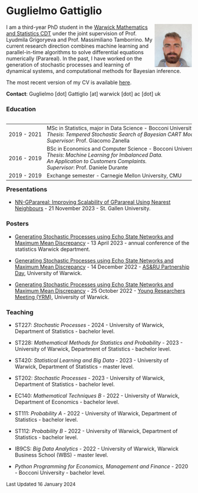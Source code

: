 # Guglielmo Gattiglio



<img style="float: right;width:20%" src="assets/misc/photo_guglielmo.jpg">I am a third-year PhD student in the [Warwick Mathematics and Statistics CDT](https://warwick.ac.uk/fac/sci/fromas) under the joint supervision of Prof. Lyudmila Grigoryeva and Prof. Massimiliano Tamborrino. My current research direction combines machine learning and parallel-in-time algorithms to solve differential equations numerically (Parareal). In the past, I have worked on the generation of stochastic processes and learning of dynamical systems, and computational methods for Bayesian inference.

The most recent version of my CV is available [here](https://guglielmogattiglio.github.io/assets/misc/Guglielmo_Gattiglio_CV.pdf).



**Contact**: Guglielmo [dot] Gattiglio [at] warwick [dot] ac [dot] uk



### Education

<div style="float:left;width:100%;"> <table class="table" style="white-space: nowrap;width:100%;">
  <tbody>
    <tr>
      <td>2019 - 2021</td>
      <td>MSc in Statistics, major in Data Science - Bocconi University<br>
        <i>Thesis</i>: <em>Tempered Stochastic Search of Bayesian CART Models.<br>
        </em><i>Supervisor</i>: Prof. Giacomo Zanella</td>
    </tr>
    <tr>
      <td>2016 - 2019</td>
      <td> BSc in Economics and Computer Science - Bocconi University<br>
        <i>Thesis</i>: <em>Machine Learning for Imbalanced Data. <br>An Application to Customers Complaints.<br>
        </em><i>Supervisor</i>: Prof. Daniele Durante</td>
    </tr>
    <tr>
      <td>2019 - 2019</td>
      <td>Exchange semester - Carnegie Mellon University, CMU</td>
    </tr>
  </tbody>
</table>
</div>














### Presentations

- [NN-GParareal: Improving Scalability of GParareal Using Nearest Neighbours](assets/misc/NNGP_pres_StGallen) - 21 November 2023 - St. Gallen University.

### Posters

- [Generating Stochastic Processes using Echo State Networks and Maximum Mean Discrepancy](assets/misc/Lyudmila_sept_2022.pdf) - 13 April 2023 - annual conference of the statistics Warwick department.

- [Generating Stochastic Processes using Echo State Networks and Maximum Mean Discrepancy](assets/misc/Lyudmila_sept_2022.pdf) - 14 December 2022 - [AS&RU Partnership Day](https://warwick.ac.uk/fac/sci/statistics/asru/registration-page-2022n/), University of Warwick.

- [Generating Stochastic Processes using Echo State Networks and Maximum Mean Discrepancy](assets/misc/Lyudmila_sept_2022.pdf) - 25 October 2022 - [Young Researchers Meeting (YRM)](https://warwick.ac.uk/fac/sci/statistics/news/yrm/), University of Warwick.



### Teaching

- ST227: *Stochastic Processes* - 2024 - University of Warwick,  Department of Statistics - bachelor level.

- ST228: *Mathematical Methods for Statistics and Probability* - 2023 - University of Warwick,  Department of Statistics - bachelor level.
- ST420: *Statistical Learning and Big Data* - 2023 - University of Warwick,  Department of Statistics - master level.
- ST202: *Stochastic Processes* - 2023 - University of Warwick,  Department of Statistics - bachelor level.

- EC140: *Mathematical Techniques B* - 2022 - University of Warwick, Department of Economics - bachelor level. 

- ST111: *Probability A* - 2022 - University of Warwick,  Department of Statistics - bachelor level.

-  ST112: *Probability B* - 2022 - University of Warwick,  Department of Statistics - bachelor level.

- IB9CS: *Big Data Analytics* - 2022 - University of Warwick, Warwick Business School (WBS) - master level.

- *Python Programming for Economics, Management and Finance* - 2020 - Bocconi University - bachelor level.







[//]: # (Mathematical Techniques B module leader Alexander Dobson)



<font size="2"> Last Updated 16 January 2024</font>





